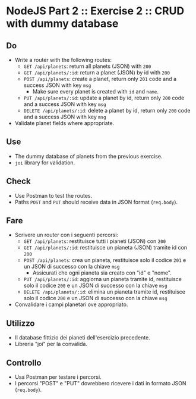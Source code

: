 # NodeJS Part 2 :: Exercise 2 :: CRUD with dummy database

## Do

- Write a router with the following routes:
  - `GET /api/planets`: return all planets (JSON) with `200`
  - `GET /api/planets/:id`: return a planet (JSON) by id with `200`
  - `POST /api/planets`: create a planet, return only `201` code and a success JSON with key `msg`
    - Make sure every planet is created with `id` and `name`.
  - `PUT /api/planets/:id`: update a planet by id, return only `200` code and a success JSON with key `msg`
  - `DELETE /api/planets/:id`: delete a planet by id, return only `200` code and a success JSON with key `msg`
- Validate planet fields where appropriate.

## Use

- The dummy database of planets from the previous exercise.
- `joi` library for validation.

## Check

- Use Postman to test the routes.
- Paths `POST` and `PUT` should receive data in JSON format (`req.body`).

## Fare

- Scrivere un router con i seguenti percorsi:
  - `GET /api/planets`: restituisce tutti i pianeti (JSON) con `200`
  - `GET /api/planets/:id`: restituisce un pianeta (JSON) tramite id con `200`
  - `POST /api/planets`: crea un pianeta, restituisce solo il codice `201` e un JSON di successo con la chiave `msg`
    - Assicurati che ogni pianeta sia creato con "id" e "nome".
  - `PUT /api/planets/:id`: aggiorna un pianeta tramite id, restituisce solo il codice `200` e un JSON di successo con la chiave `msg`
  - `DELETE /api/planets/:id`: elimina un pianeta tramite id, restituisce solo il codice `200` e un JSON di successo con la chiave `msg`
- Convalidare i campi planetari ove appropriato.

## Utilizzo

- Il database fittizio dei pianeti dell'esercizio precedente.
- Libreria "joi" per la convalida.

## Controllo

- Usa Postman per testare i percorsi.
- I percorsi "POST" e "PUT" dovrebbero ricevere i dati in formato JSON (`req.body`).
